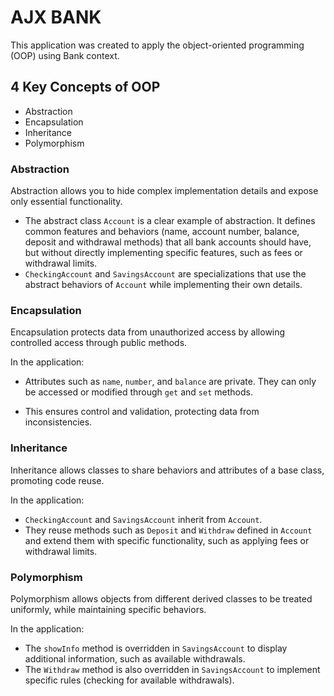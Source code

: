# AJX BANK

This application was created to apply the object-oriented programming (OOP) using Bank context.

## 4 Key Concepts of OOP 

* Abstraction
* Encapsulation
* Inheritance
* Polymorphism


### Abstraction

Abstraction allows you to hide complex implementation details and expose only essential functionality.
- The abstract class `Account` is a clear example of abstraction. It defines common features and behaviors (name, account number, balance, deposit and withdrawal methods) that all bank accounts should have, but without directly implementing specific features, such as fees or withdrawal limits.
- `CheckingAccount` and `SavingsAccount` are specializations that use the abstract behaviors of `Account` while implementing their own details.

### Encapsulation

Encapsulation protects data from unauthorized access by allowing controlled access through public methods.

In the application:

- Attributes such as `name`, `number`, and `balance` are private. They can only be accessed or modified through `get` and `set` methods.

- This ensures control and validation, protecting data from inconsistencies.

### Inheritance

Inheritance allows classes to share behaviors and attributes of a base class, promoting code reuse.

In the application:

- `CheckingAccount` and `SavingsAccount` inherit from `Account`.
- They reuse methods such as `Deposit` and `Withdraw` defined in `Account` and extend them with specific functionality, such as applying fees or withdrawal limits.

### Polymorphism

Polymorphism allows objects from different derived classes to be treated uniformly, while maintaining specific behaviors.

In the application:

- The `showInfo` method is overridden in `SavingsAccount` to display additional information, such as available withdrawals.
- The `Withdraw` method is also overridden in `SavingsAccount` to implement specific rules (checking for available withdrawals).
